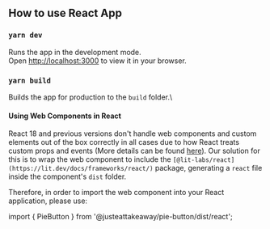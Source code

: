 ## How to use React App

### `yarn dev`

Runs the app in the development mode.\
Open [http://localhost:3000](http://localhost:3000) to view it in your browser.


### `yarn build`

Builds the app for production to the `build` folder.\


#### Using Web Components in React

React 18 and previous versions don't handle web components and custom elements out of the box correctly in all cases due to how React treats custom props and events (More details can be found [here](https://lit.dev/docs/frameworks/react/)). Our solution for this is to wrap the web component to include the `[@lit-labs/react](https://lit.dev/docs/frameworks/react/)` package, generating a `react` file inside the component's `dist` folder.

Therefore, in order to import the web component into your React application, please use:

import { PieButton } from '@justeattakeaway/pie-button/dist/react';
